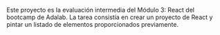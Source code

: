 Este proyecto es la evaluación intermedia del Módulo 3: React del bootcamp de Adalab.
La tarea consistía en crear un proyecto de React y pintar un listado de elementos proporcionados previamente. 